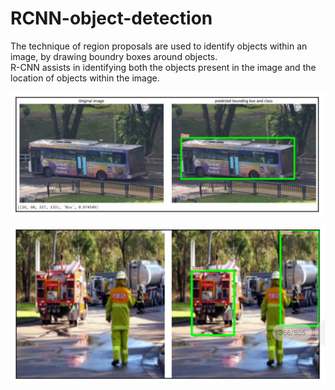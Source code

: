 # RCNN-object-detection

The technique of region proposals are used to identify objects within an image, by drawing boundry boxes around objects.
<br> R-CNN assists in identifying both the objects present in the image and the location of objects within the image.

![demo](https://github.com/hotasalah/RCNN-object-detection/blob/main/demo_RCNN_object_detection_img_1.jpg)

![demo](https://github.com/hotasalah/RCNN-object-detection/blob/main/demo_RCNN_object_detection_img_2.jpg)
